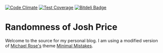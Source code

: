 [![Code Climate](https://codeclimate.com/github/jprice/jprice.github.io/badges/gpa.svg)](https://codeclimate.com/github/jprice/jprice.github.io)  [![Test Coverage](https://codeclimate.com/github/jprice/jprice.github.io/badges/coverage.svg)](https://codeclimate.com/github/jprice/jprice.github.io) [![Bitdeli Badge](https://d2weczhvl823v0.cloudfront.net/jprice/jprice.github.io/trend.png)](https://bitdeli.com/free "Bitdeli Badge")
# Randomness of Josh Price

Welcome to the source for my personal blog. I am using a modified version of [Michael Rose&#39;s](http://mademistakes.com/) theme [Minimal Mistakes](http://mmistakes.github.io/minimal-mistakes).
